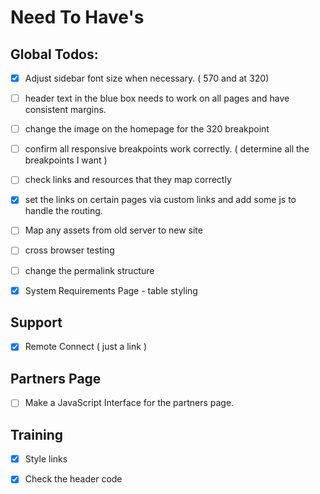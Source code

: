Need To Have's 
================================================================================ 

Global Todos:
----------------------------------------------------------------------------------------------------------------------
- [x] Adjust sidebar font size when necessary. ( 570 and at 320)
- [ ] header text in the blue box needs to work on all pages and have consistent margins. 
- [ ] change the image on the homepage for the 320 breakpoint
- [ ] confirm all responsive breakpoints work correctly. ( determine all the breakpoints I want )
- [ ] check links and resources that they map correctly
- [x] set the links on certain pages via custom links and add some js to handle the routing.
- [ ] Map any assets from old server to new site
- [ ] cross browser testing
- [ ] change the permalink structure
- [x] System Requirements Page
		- table styling





Support
----------------------------------------------------------------------------------------------------------------------
- [x] Remote Connect ( just a link )
  
Partners Page
----------------------------------------------------------------------------------------------------------------------
- [ ] Make a JavaScript Interface for the partners page.

Training
----------------------------------------------------------------------------------------------------------------------
- [x] Style links
- [x] Check the header code

